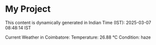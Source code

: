 # My Project

This content is dynamically generated in Indian Time (IST): 2025-03-07 08:48:14 IST


Current Weather in Coimbatore:
Temperature: 26.88 °C
Condition: haze

